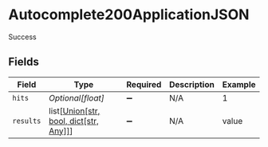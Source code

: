 # Autocomplete200ApplicationJSON

Success


## Fields

| Field                                                                                                      | Type                                                                                                       | Required                                                                                                   | Description                                                                                                | Example                                                                                                    |
| ---------------------------------------------------------------------------------------------------------- | ---------------------------------------------------------------------------------------------------------- | ---------------------------------------------------------------------------------------------------------- | ---------------------------------------------------------------------------------------------------------- | ---------------------------------------------------------------------------------------------------------- |
| `hits`                                                                                                     | *Optional[float]*                                                                                          | :heavy_minus_sign:                                                                                         | N/A                                                                                                        | 1                                                                                                          |
| `results`                                                                                                  | list[[Union[str, bool, dict[str, Any]]](../../models/operations/autocomplete200applicationjsonresults.md)] | :heavy_minus_sign:                                                                                         | N/A                                                                                                        | value                                                                                                      |